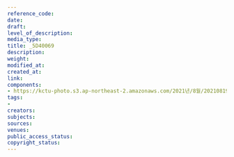 ```yaml
---
reference_code: 
date: 
draft: 
level_of_description: 
media_type: 
title: _5D40069
description: 
weight: 
modified_at: 
created_at: 
link: 
components:
- https://kctu-photo.s3.ap-northeast-2.amazonaws.com/2021년/8월/20210819_일본+혐한+극우+지원+국정원은+진상을+밝혀라+기자회견/_5D40069.jpg
tags:
- 
creators: 
subjects: 
sources: 
venues: 
public_access_status: 
copyright_status: 
---
```

